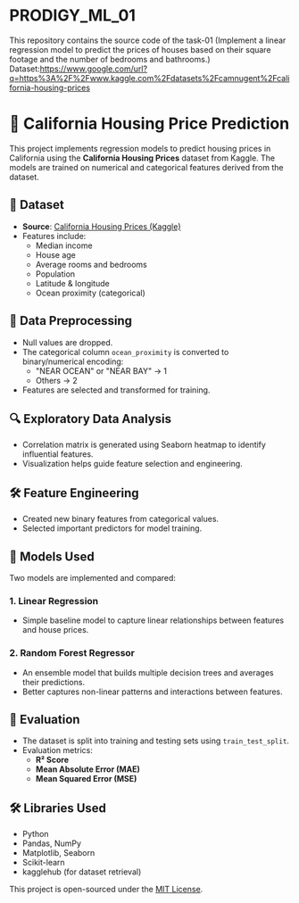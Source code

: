 # PRODIGY_ML_01
This repository contains the source code of the task-01 (Implement a linear regression model to predict the prices of houses based on their square footage and the number of bedrooms and bathrooms.)
Dataset:https://www.google.com/url?q=https%3A%2F%2Fwww.kaggle.com%2Fdatasets%2Fcamnugent%2Fcalifornia-housing-prices

# 🏡 California Housing Price Prediction

This project implements regression models to predict housing prices in California using the **California Housing Prices** dataset from Kaggle. The models are trained on numerical and categorical features derived from the dataset.

## 📁 Dataset

- **Source**: [California Housing Prices (Kaggle)](https://www.kaggle.com/datasets/camnugent/california-housing-prices)
- Features include:
  - Median income
  - House age
  - Average rooms and bedrooms
  - Population
  - Latitude & longitude
  - Ocean proximity (categorical)

## 🧹 Data Preprocessing

- Null values are dropped.
- The categorical column `ocean_proximity` is converted to binary/numerical encoding:
  - "NEAR OCEAN" or "NEAR BAY" → 1
  - Others → 2
- Features are selected and transformed for training.

## 🔍 Exploratory Data Analysis

- Correlation matrix is generated using Seaborn heatmap to identify influential features.
- Visualization helps guide feature selection and engineering.

## 🛠️ Feature Engineering

- Created new binary features from categorical values.
- Selected important predictors for model training.

## 🤖 Models Used

Two models are implemented and compared:

### 1. **Linear Regression**
- Simple baseline model to capture linear relationships between features and house prices.

### 2. **Random Forest Regressor**
- An ensemble model that builds multiple decision trees and averages their predictions.
- Better captures non-linear patterns and interactions between features.

## 🧪 Evaluation

- The dataset is split into training and testing sets using `train_test_split`.
- Evaluation metrics:
  - **R² Score**
  - **Mean Absolute Error (MAE)**
  - **Mean Squared Error (MSE)**

## 🛠️ Libraries Used

- Python
- Pandas, NumPy
- Matplotlib, Seaborn
- Scikit-learn
- kagglehub (for dataset retrieval)


This project is open-sourced under the [MIT License](LICENSE).

